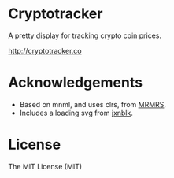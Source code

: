 # Cryptotracker

A pretty display for tracking crypto coin prices.

<http://cryptotracker.co>

# Acknowledgements

  - Based on mnml, and uses clrs, from [MRMRS](http://mrmrs.cc "Adam Morse - Designer Developer").
  - Includes a loading svg from [jxnblk](https://github.com/jxnblk/loading).

# License

The MIT License (MIT)
